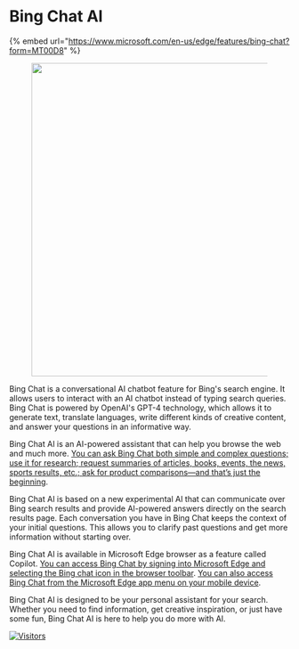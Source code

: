 # Bing Chat AI

{% embed url="https://www.microsoft.com/en-us/edge/features/bing-chat?form=MT00D8" %}

<figure><img src="https://edgestatic.azureedge.net/tips/cms/lrs1flqb7e/shared-images/b60ad4feb9fd452e81529a8e53c3dbe2.png" alt="" width="563"><figcaption></figcaption></figure>

Bing Chat is a conversational AI chatbot feature for Bing's search engine. It allows users to interact with an AI chatbot instead of typing search queries. Bing Chat is powered by OpenAI's GPT-4 technology, which allows it to generate text, translate languages, write different kinds of creative content, and answer your questions in an informative way.

Bing Chat AI is an AI-powered assistant that can help you browse the web and much more. [You can ask Bing Chat both simple and complex questions; use it for research; request summaries of articles, books, events, the news, sports results, etc.; ask for product comparisons—and that’s just the beginning](https://www.microsoft.com/en-us/bing/do-more-with-ai/what-is-bing-chat-and-how-can-you-use-it).

Bing Chat AI is based on a new experimental AI that can communicate over Bing search results and provide AI-powered answers directly on the search results page. Each conversation you have in Bing Chat keeps the context of your initial questions. This allows you to clarify past questions and get more information without starting over.

Bing Chat AI is available in Microsoft Edge browser as a feature called Copilot. [You can access Bing Chat by signing into Microsoft Edge and selecting the Bing chat icon in the browser toolbar](https://www.microsoft.com/en-us/edge/features/bing-chat). [You can also access Bing Chat from the Microsoft Edge app menu on your mobile device](https://www.microsoft.com/en-us/edge/features/bing-chat).

Bing Chat AI is designed to be your personal assistant for your search. Whether you need to find information, get creative inspiration, or just have some fun, Bing Chat AI is here to help you do more with AI.&#x20;

[![Visitors](https://api.visitorbadge.io/api/visitors?path=https%3A%2F%2Fgithub.com%2Fdrshahizan\&labelColor=%23697689\&countColor=%23555555\&style=plastic)](https://visitorbadge.io/status?path=https%3A%2F%2Fgithub.com%2Fdrshahizan)

